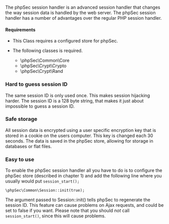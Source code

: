The phpSec session handler is an advanced session handler that changes the way session data is handled by the web server. The phpSec session handler has a number of advantages over the regular PHP session handler.

#### Requirements ####
 * This Class requires a configured store for phpSec.
 * The following classes is required.

    * \phpSec\Common\Core
    * \phpSec\Crypt\Crypto
    * \phpSec\Crypt\Rand

### Hard to guess session ID ###
The same session ID is only used once. This makes session hijacking harder. The session ID is a 128 byte string, that makes it just about impossible to guess a session ID.

### Safe storage ###
All session data is encrypted using a user specific encryption key that is stored in a cookie on the users computer. This key is changed each 30 seconds. The data is saved in the phpSec store, allowing for storage in databases or flat files.

### Easy to use ###
To enable the phpSec session handler all you have to do is to configure the phpSec store (described in chapter 1) and add the following line where you usually would put `session_start();`

    \phpSec\Common\Session::init(true);

The argument passed to Session::init() tells phpSec to regenerate the session ID. This feature can cause problems on Ajax requests, and could be set to false if you want.
Please note that you should *not* call `session_start()`, since this will cause problems.
